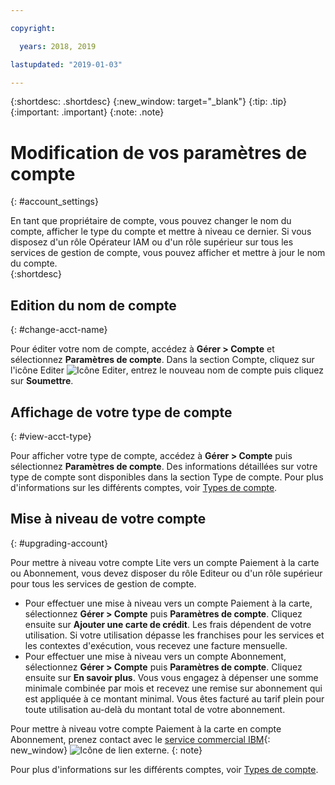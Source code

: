 ```yaml
---

copyright:

  years: 2018, 2019

lastupdated: "2019-01-03" 

---
```


{:shortdesc: .shortdesc}
{:new_window: target="_blank"}
{:tip: .tip}
{:important: .important}
{:note: .note}


# Modification de vos paramètres de compte
{: #account_settings}

En tant que propriétaire de compte, vous pouvez changer le nom du compte, afficher le type du compte et mettre à niveau ce dernier. Si vous disposez d'un rôle Opérateur IAM ou d'un rôle supérieur sur tous les services de gestion de compte, vous pouvez afficher et mettre à jour le nom du compte.  
{:shortdesc}

## Edition du nom de compte
{: #change-acct-name}

Pour éditer votre nom de compte, accédez à **Gérer > Compte** et sélectionnez **Paramètres de compte**. Dans la section Compte, cliquez sur l'icône Editer ![Icône Editer](../icons/edit-tagging.svg), entrez le nouveau nom de compte puis cliquez sur **Soumettre**. 

## Affichage de votre type de compte
{: #view-acct-type}

Pour afficher votre type de compte, accédez à **Gérer > Compte** puis sélectionnez **Paramètres de compte**. Des informations détaillées sur votre type de compte sont disponibles dans la section Type de compte. Pour plus d'informations sur les différents comptes, voir [Types de compte](/docs/account/index.html#accounts). 

## Mise à niveau de votre compte
{: #upgrading-account}

Pour mettre à niveau votre compte Lite vers un compte Paiement à la carte ou Abonnement, vous devez disposer du rôle Editeur ou d'un rôle supérieur pour tous les services de gestion de compte. 
  * Pour effectuer une mise à niveau vers un compte Paiement à la carte, sélectionnez **Gérer > Compte** puis **Paramètres de compte**. Cliquez ensuite sur **Ajouter une carte de crédit**. Les frais dépendent de votre utilisation. Si votre utilisation dépasse les franchises pour les services et les contextes d'exécution, vous recevez une facture mensuelle.
  * Pour effectuer une mise à niveau vers un compte Abonnement, sélectionnez **Gérer > Compte** puis **Paramètres de compte**. Cliquez ensuite sur **En savoir plus**. Vous vous engagez à dépenser une somme minimale combinée par mois et recevez une remise sur abonnement qui est appliquée à ce montant minimal. Vous êtes facturé au tarif plein pour toute utilisation au-delà du montant total de votre abonnement.

Pour mettre à niveau votre compte Paiement à la carte en compte Abonnement, prenez contact avec le [service commercial IBM](https://www.ibm.com/cloud-computing/bluemix/contact-us){: new_window} ![Icône de lien externe](../icons/launch-glyph.svg "Icône de lien externe").
{: note}

Pour plus d'informations sur les différents comptes, voir [Types de compte](/docs/account/index.html#accounts). 
